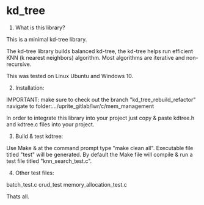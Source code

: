 # kd_tree

1) What is this library?

This is a minimal kd-tree library. 

The kd-tree library builds balanced kd-tree, the kd-tree helps
run efficient KNN (k nearest neighbors) algorithm. Most algorithms are 
iterative and non-recursive.  

This was tested on Linux Ubuntu and Windows 10.


2) Installation:

IMPORTANT: make sure to check out the branch "kd_tree_rebuild_refactor"
navigate to folder:.../uprite_gitlab/lwr/c/mem_management 

In order to integrate this library into your project just copy & paste kdtree.h
and kdtree.c files into your project. 

3) Build & test kdtree:

Use Make & at the command prompt type "make clean all". Executable file titled
"test" will be generated. By default the Make file will compile & run a test
file titled "knn_search_test.c". 

4) Other test files:

batch_test.c
crud_test
memory_allocation_test.c

Thats all. 



